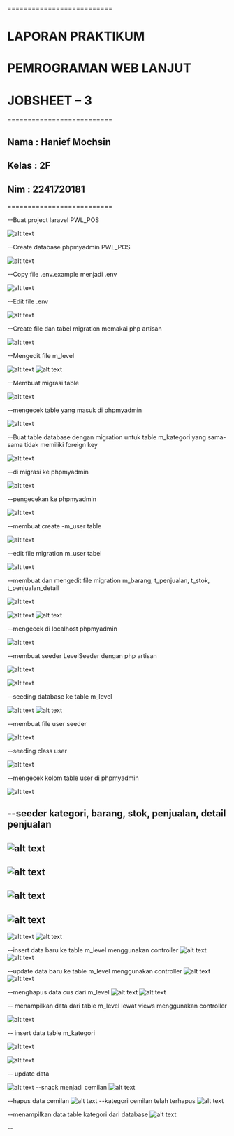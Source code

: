==========================

# LAPORAN PRAKTIKUM

# PEMROGRAMAN WEB LANJUT

# JOBSHEET – 3

==========================

## Nama : Hanief Mochsin

## Kelas : 2F

## Nim : 2241720181

==========================

--Buat project laravel PWL_POS

![alt text](image.png)

--Create database phpmyadmin PWL_POS

![alt text](image-1.png)

--Copy file .env.example menjadi .env

![alt text](image-2.png)

--Edit file .env

![alt text](image-3.png)

--Create file dan tabel migration memakai php artisan

![alt text](image-4.png)

--Mengedit file m_level

![alt text](image-5.png)
![alt text](image-6.png)

--Membuat migrasi table

![alt text](image-7.png)

--mengecek table yang masuk di phpmyadmin

![alt text](image-8.png)

--Buat table database dengan migration untuk table m_kategori yang sama-sama tidak
memiliki foreign key

![alt text](image-9.png)

--di migrasi ke phpmyadmin

![alt text](image-10.png)

--pengecekan ke phpmyadmin

![alt text](image-11.png)

--membuat create -m_user table

![alt text](image-12.png)

--edit file migration m_user tabel

![alt text](image-13.png)

--membuat dan mengedit file migration m_barang, t_penjualan, t_stok, t_penjualan_detail

![alt text](image-14.png)

![alt text](image-15.png)
![alt text](image-16.png)

--mengecek di localhost phpmyadmin

![alt text](image-17.png)

--membuat seeder LevelSeeder dengan php artisan

![alt text](image-18.png)

![alt text](image-19.png)

--seeding database ke table m_level

![alt text](image-20.png)
![alt text](image-21.png)

--membuat file user seeder

![alt text](image-22.png)

--seeding class user

![alt text](image-23.png)

--mengecek kolom table user di phpmyadmin

![alt text](image-24.png)

--seeder kategori, barang, stok, penjualan, detail penjualan
--
![alt text](image-25.png)
--
![alt text](image-26.png)
--
![alt text](image-27.png)
--
![alt text](image-28.png)
--
![alt text](image-29.png)
![alt text](image-30.png)

--insert data baru ke table m_level menggunakan controller
![alt text](image-31.png)
![alt text](image-32.png)

--update data baru ke table m_level menggunakan controller
![alt text](image-33.png) 
![alt text](image-34.png)

--menghapus data cus dari m_level
![alt text](image-35.png)
![alt text](image-36.png)

-- menampilkan data dari table m_level lewat views menggunakan controller

![alt text](image-37.png)

-- insert data table m_kategori

![alt text](image-38.png)

![alt text](image-39.png)

-- update data

![alt text](image-40.png)
--snack menjadi cemilan
![alt text](image-41.png)

--hapus data cemilan 
![alt text](image-42.png)
--kategori cemilan telah terhapus
![alt text](image-43.png)

--menampilkan data table kategori dari database
![alt text](image-44.png)

--